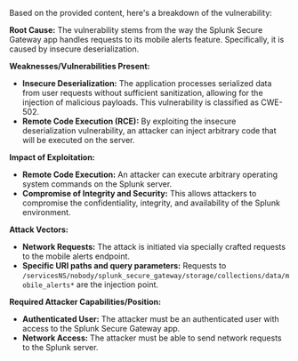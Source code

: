 Based on the provided content, here's a breakdown of the vulnerability:

**Root Cause:** The vulnerability stems from the way the Splunk Secure Gateway app handles requests to its mobile alerts feature. Specifically, it is caused by insecure deserialization.

**Weaknesses/Vulnerabilities Present:**
* **Insecure Deserialization:** The application processes serialized data from user requests without sufficient sanitization, allowing for the injection of malicious payloads. This vulnerability is classified as CWE-502.
* **Remote Code Execution (RCE):** By exploiting the insecure deserialization vulnerability, an attacker can inject arbitrary code that will be executed on the server.

**Impact of Exploitation:**
* **Remote Code Execution:** An attacker can execute arbitrary operating system commands on the Splunk server.
* **Compromise of Integrity and Security:** This allows attackers to compromise the confidentiality, integrity, and availability of the Splunk environment.

**Attack Vectors:**
* **Network Requests:** The attack is initiated via specially crafted requests to the mobile alerts endpoint.
* **Specific URI paths and query parameters:** Requests to `/servicesNS/nobody/splunk_secure_gateway/storage/collections/data/mobile_alerts*` are the injection point.

**Required Attacker Capabilities/Position:**
* **Authenticated User:** The attacker must be an authenticated user with access to the Splunk Secure Gateway app.
* **Network Access:** The attacker must be able to send network requests to the Splunk server.